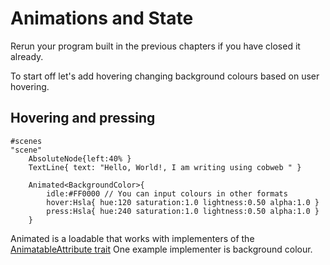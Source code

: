 # Animations and State

Rerun your program built in the previous chapters if you have closed it already.

To start off let's add hovering changing background colours based on user hovering.

## Hovering and pressing

```
#scenes
"scene"
    AbsoluteNode{left:40% }
    TextLine{ text: "Hello, World!, I am writing using cobweb " }
    
    Animated<BackgroundColor>{
        idle:#FF0000 // You can input colours in other formats
        hover:Hsla{ hue:120 saturation:1.0 lightness:0.50 alpha:1.0 }
        press:Hsla{ hue:240 saturation:1.0 lightness:0.50 alpha:1.0 }
    }
```

Animated is a loadable that works with implementers of the [AnimatableAttribute trait](https://docs.rs/bevy_cobweb_ui/latest/bevy_cobweb_ui/sickle_ext/trait.AnimatableAttribute.html)
One example implementer is background colour.
